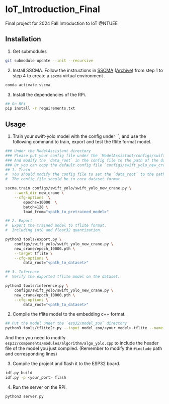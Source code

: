 # IoT_Introduction_Final
Final project for 2024 Fall Introduction to IoT @NTUEE

## Installation

1. Get submodules

```bash
git submodule update --init --recursive
```

2. Install SSCMA. Follow the instructions in [SSCMA](https://sensecraftma.seeed.cc/introduction/installation) ([Archive](https://web.archive.org/web/20240529144606/https://sensecraftma.seeed.cc/introduction/installation)) from step 1 to step 4 to create a `sscma` virtual environment .

```bash
conda activate sscma
```

3. Install the dependencies of the RPi.

```bash
## On RPi
pip install -r requirements.txt
```

## Usage

1. Train your swift-yolo model with the config under ``, and use the following command to train, export and test the tflite format model.

```bash
### Under the ModelAssistant directory
### Please put your config file under the `ModelAssistant/configs/swift_yolo` directory
### And modify the `data_root` in the config file to the path of the dataset.
### Or you can copy the default config file `configs/swift_yolo_new_crane.py`
## 1. Train
#  You should modify the config file to set the `data_root` to the path of the dataset.
#  The config file should be in coco dataset format.

sscma.train configs/swift_yolo/swift_yolo_new_crane.py \
    --work_dir new_crane \
    --cfg-options  \
        epochs=10000  \
        batch=128 \
        load_from="<path_to_pretrained_model>"

## 2. Export
#  Export the trained model to tflite format.
#  Including int8 and float32 quantization.

python3 tools/export.py \
    configs/swift_yolo/swift_yolo_new_crane.py \
    new_crane/epoch_10000.pth \
    --target tflite \
    --cfg-options \
        data_root="<path_to_dataset>"

## 3. Inference
#  Verify the exported tflite model on the dataset.

python3 tools/inference.py \
    configs/swift_yolo/swift_yolo_new_crane.py \
    new_crane/epoch_10000.pth \
    --cfg-options \
        data_root="<path_to_dataset>"
```

2. Compile the tflite model to the embedding c++ format.

```bash
## Put the model under the `esp32/model_zoo` directory
python3 tools/tflite2c.py --input model_zoo/<your_model>.tflite --name <your_name> --output_dir components/modules/model --classes='("tower","crane")'
```

And then you need to modify `esp32/components/modules/algorithm/algo_yolo.cpp` to include the header file of the model you just compiled. (Remember to modify the `#include` path and corresponding lines)

3. Compile the project and flash it to the ESP32 board.

```bash
idf.py build
idf.py -p <your_port> flash
```

4. Run the server on the RPi.

```bash
python3 server.py
```
